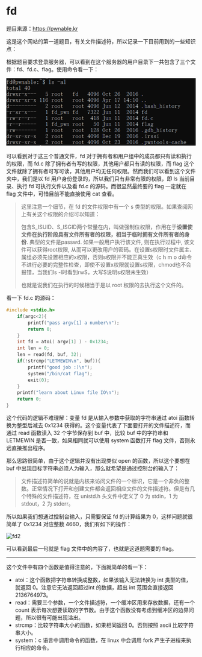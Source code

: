 # fd

题目来源：https://pwnable.kr

这是这个网站的第一道题目，有关文件描述符，所以记录一下目前用到的一些知识点：

根据题目要求登录服务器，可以看到在这个服务器的用户目录下一共包含了三个文件：fd、fd.c、flag。使用命令看一下：

![fd1](../pwn/imgs/fd1.png)

可以看到对于这三个普通文件，fd 对于拥有者和用户组中的成员都只有读和执行的权限，而 fd.c 除了拥有者有写的权限，其他用户都只有读的权限，而 flag 这个文件就除了拥有者可写可读，其他用户均无任何权限。然而我们可以看到这个文件夹中，我们是以 fd 用户身份登录的，所以我们只有非常有限的权限，即 ls 当前目录、执行 fd 可执行文件以及看 fd.c 的源码。而很显然最终要的 flag 一定就在 flag 文件中，可惜目前不能直接使用 cat 查看。

> 这里注意一个细节，在 fd 的文件权限中有一个 s 类型的权限。如果查阅网上有关这个权限的介绍可以知道：
>
> 包含S_ISUID、S_ISGID两个常量在内，叫做强制位权限，作用在于**设置使文件在执行阶段具有文件所有者的权限，相当于临时拥有文件所有者的身份**. 典型的文件是passwd. 如果一般用户执行该文件, 则在执行过程中, 该文件可以获得root权限, 从而可以更改用户的密码。在设置s权限时文件属主、属组必须先设置相应的x权限，否则s权限并不能正真生效（c h m o d命令不进行必要的完整性检查，即使不设置x权限就设置s权限，chmod也不会报错，当我们ls -l时看到rwS，大写S说明s权限未生效）
>
> 也就是说我们在执行的时候相当于是以 root 权限的去执行这个文件的。

看一下 fd.c 的源码：

```c
#include <stdio.h>                                                                       #include <stdlib.h>                                                                        #include <string.h>                                                                       char buf[32];                                                                             int main(int argc, char* argv[], char* envp[]){
	if(argc<2){
		printf("pass argv[1] a number\n");
		return 0;
	}
	int fd = atoi( argv[1] ) - 0x1234;
	int len = 0;
	len = read(fd, buf, 32);
	if(!strcmp("LETMEWIN\n", buf)){
		printf("good job :)\n");
		system("/bin/cat flag");
		exit(0);
	}
	printf("learn about Linux file IO\n");
	return 0;
}   
```

这个代码的逻辑不难理解：变量 fd 是从输入参数中获取的字符串通过 atoi 函数转换为整型后减去 0x1234 获得的。这个变量代表了下面要打开的文件描述符，而通过 read 函数读入 32 个字节保存到 buf 中，比较 buf 中的字符串和 LETMEWIN 是否一致，如果相同就可以使用 system 函数打开 flag 文件，否则永远直接推出程序。

那么思路很简单，由于这个逻辑并没有出现类似 open 的函数，所以这个要想在 buf 中出现目标字符串必须人为输入，那么就希望是通过控制台的输入了：

> 文件描述符简单的说就是内核来访问文件的一个标识，它是一个非负的整数。正常情况下打开和创建文件都会返回相应文件的文件描述符。但是有几个特殊的文件描述符，在 unistd.h 头文件中定义了 0 为 stdin，1 为 stdout，2 为 stderr。

所以如果我们想通过控制台输入，只需要保证 fd 的计算结果为 0，这样问题就很简单了 0x1234 对应整数 4660，我们有如下的操作：

![fd2](E:\CTF_Writeups\pwn\imgs\fd2.png)

可以看到最后一句就是 flag 文件中的内容了，也就是这道题需要的 flag。

---

这个文件中有四个函数是值得注意的，下面就简单的看一下：

* atoi：这个函数把字符串转换成整数，如果该输入无法转换为 int 类型的值，就返回 0。注意它无法返回超过int 的数据，超出 int 范围会直接返回 2136764973。
* read：需要三个参数，一个文件描述符，一个缓冲区用来存放数据，还有一个 count 表示每次想要读取的字节数。由于这个函数没有考虑到缓冲区的边界问题，所以很有可能出现溢出。
* strcmp：比较字符串大小的函数，如果相同返回 0。否则按照 ascii 比较字符串大小。
* system：c 语言中调用命令的函数，在 linux 中会调用 fork 产生子进程来执行相应的命令。

